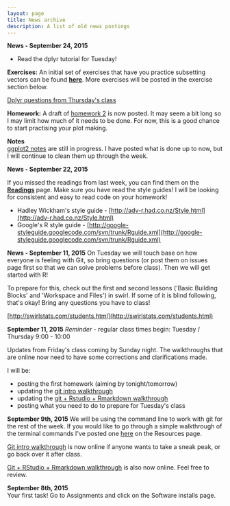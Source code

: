 ```yaml
---
layout: page
title: News archive
description: A list of old news postings
---
```



**News - September 24, 2015**

 * Read the dplyr tutorial for Tuesday!

**Exercises:** An initial set of exercises that have you practice subsetting 
vectors can be found [**here**](exercises_01_subsetting.html). More exercises 
will be posted in the exercise section below.  

[Dplyr questions from Thursday's class](dplyr_sept24_exercises.html)  


**Homework:** A draft of [homework 2](homework/homework_02.html) is now 
posted. It may seem a bit long so I may limit how much of it needs to be done. 
For now, this is a good chance to start practising your plot making.   

**Notes**  
[ggplot2 notes](05_introduction_to_ggplot.html) are still in progress. I 
have posted what is done up to now, but I will continue to clean them up through 
the week. 


**News - September 22, 2015**

If you missed the readings from last week, you can find them on the 
[**Readings**](readings.html) page. Make sure you have read the style 
guides! I will be looking for consistent and easy to read code on your homework!

* Hadley Wickham's style guide - 
  [http://adv-r.had.co.nz/Style.html](http://adv-r.had.co.nz/Style.html)
* Google's R style guide - 
  [http://google-styleguide.googlecode.com/svn/trunk/Rguide.xml](http://google-styleguide.googlecode.com/svn/trunk/Rguide.xml)  



**News - September 11, 2015**
On Tuesday we will touch base on how everyone is feeling with Git, so bring questions (or post them on issues page first so that we can solve problems before class). Then we will get started with R!  

To prepare for this, check out the first and second lessons ('Basic Building Blocks' and 'Workspace and Files') in swirl. If some of it is blind following, that's okay! Bring any questions you have to class!

[http://swirlstats.com/students.html](http://swirlstats.com/students.html)


**September 11, 2015**
*Reminder* - regular class times begin: Tuesday / Thursday 9:00 - 10:00  

Updates from Friday's class coming by Sunday night. The walkthroughs that are online now need to have some corrections and clarifications made.  

I will be:

* posting the first homework (aiming by tonight/tomorrow)
* updating the [git intro walkthrough](01_introduction_to_git.html)
* updating the [git + Rstudio + Rmarkdown walkthrough](02_introduction_to_Rstudio.html)
* posting what you need to do to prepare for Tuesday's class

**September 9th, 2015**
We will be using the command line to work with git for the rest of the week. If you would like to go through a simple walkthrough of the terminal commands I've posted one [here](brief_cmdline_intro.html) on the Resources page.  

[Git intro walkthrough](01_introduction_to_git.html) is now online if anyone wants to take a sneak peak, or go back over it after class.  

[Git + RStudio + Rmarkdown walkthrough](02_introduction_to_Rstudio.html) is also now online. Feel free to review.  


**September 8th, 2015**  
Your first task! Go to Assignments and click on the Software installs page.  
